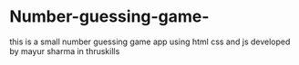 # Number-guessing-game-
this is a small number guessing game app using html css and js developed by mayur sharma in thruskills 
